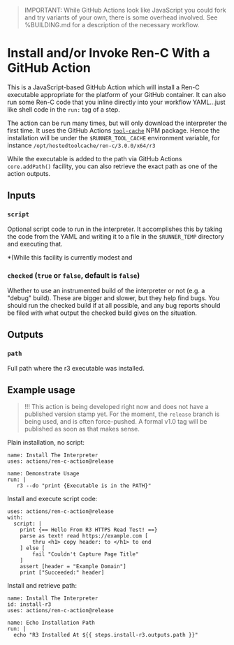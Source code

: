 > IMPORTANT: While GitHub Actions look like JavaScript you could fork and try
> variants of your own, there is some overhead involved.  See %BUILDING.md for a
> description of the necessary workflow. 


# Install and/or Invoke Ren-C With a GitHub Action

This is a JavaScript-based GitHub Action which will install a Ren-C executable
appropriate for the platform of your GitHub container.  It can also run
some Ren-C code that you inline directly into your workflow YAML...just like
shell code in the `run:` tag of a step.

The action can be run many times, but will only download the interpreter the
first time.  It uses the GitHub Actions [`tool-cache`][1] NPM package.  Hence
the installation will be under the `$RUNNER_TOOL_CACHE` environment variable,
for instance `/opt/hostedtoolcache/ren-c/3.0.0/x64/r3`

While the executable is added to the path via GitHub Actions `core.addPath()`
facility, you can also retrieve the exact path as one of the action outputs.

[1]: https://github.com/actions/toolkit/tree/main/packages/tool-cache


## Inputs

### `script`

Optional script code to run in the interpreter.  It accomplishes this by taking
the code from the YAML and writing it to a file in the `$RUNNER_TEMP` directory
and executing that.

*(While this facility is currently modest and 

### `checked` (`true` or `false`, default is `false`)

Whether to use an instrumented build of the interpreter or not (e.g. a "debug"
build).  These are bigger and slower, but they help find bugs.  You should run
the checked build if at all possible, and any bug reports should be filed with
what output the checked build gives on the situation.


## Outputs

### `path`

Full path where the r3 executable was installed.


## Example usage

> !!! This action is being developed right now and does not have a published
> version stamp yet.  For the moment, the `release` branch is being used, and
> is often force-pushed.  A formal v1.0 tag will be published as soon as that
> makes sense.

Plain installation, no script:

    name: Install The Interpreter
    uses: actions/ren-c-action@release

    name: Demonstrate Usage 
    run: |
       r3 --do "print {Executable is in the PATH}" 

Install and execute script code:

    uses: actions/ren-c-action@release
    with:
      script: |
        print {== Hello From R3 HTTPS Read Test! ==}
        parse as text! read https://example.com [
            thru <h1> copy header: to </h1> to end
        ] else [
            fail "Couldn't Capture Page Title"
        ]
        assert [header = "Example Domain"]
        print ["Succeeded:" header]

Install and retrieve path:

    name: Install The Interpreter
    id: install-r3
    uses: actions/ren-c-action@release

    name: Echo Installation Path
    run: |
      echo "R3 Installed At ${{ steps.install-r3.outputs.path }}"

